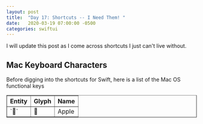 ```yaml
---
layout: post
title:  "Day 17: Shortcuts -- I Need Them! "
date:   2020-03-19 07:00:00 -0500
categories: swiftui
---
```


I will update this post as I come across shortcuts I just can't live without.

## Mac Keyboard Characters

Before digging into the shortcuts for Swift, here is a list of the Mac OS functional keys

<table border="1">
<tr><th>Entity</th><th>Glyph</th><th>Name</th></tr>
<tr><td>`&#63743;`</td><td>&#63743;</td><td>Apple</td></tr>
</table>
